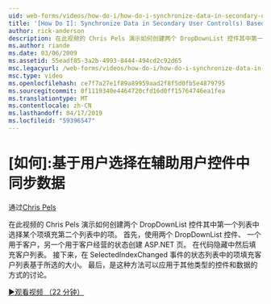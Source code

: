```yaml
---
uid: web-forms/videos/how-do-i/how-do-i-synchronize-data-in-secondary-user-controls-based-upon-user-selections
title: '[How Do I]: Synchronize Data in Secondary User Control(s) Based Upon User Selections | Microsoft Docs'
author: rick-anderson
description: 在此视频的 Chris Pels 演示如何创建两个 DropDownList 控件其中第一个列表中选择某个项填充第二个列表中的项。 Firs...
ms.author: riande
ms.date: 03/06/2009
ms.assetid: 55eadf85-3a2b-4993-8444-494cd2c92d65
msc.legacyurl: /web-forms/videos/how-do-i/how-do-i-synchronize-data-in-secondary-user-controls-based-upon-user-selections
msc.type: video
ms.openlocfilehash: ce7f7a27e1f89a89959aad2f8f5d0fb5e4879795
ms.sourcegitcommit: 0f1119340e4464720cfd16d0ff15764746ea1fea
ms.translationtype: MT
ms.contentlocale: zh-CN
ms.lasthandoff: 04/17/2019
ms.locfileid: "59396547"
---
```

# <a name="how-do-i-synchronize-data-in-secondary-user-controls-based-upon-user-selections"></a>[如何]:基于用户选择在辅助用户控件中同步数据

通过[Chris Pels](https://twitter.com/chrispels)

在此视频的 Chris Pels 演示如何创建两个 DropDownList 控件其中第一个列表中选择某个项填充第二个列表中的项。 首先，使用两个 DropDownList 控件、 一个用于客户，另一个用于客户经营的状态创建 ASP.NET 页。 在代码隐藏中然后填充客户列表。 接下来，在 SelectedIndexChanged 事件的状态列表中的项填充客户列表基于所选的大小。 最后，是这种方法可以应用于其他类型的控件和数据的方式的讨论。

[&#9654;观看视频 （22 分钟）](https://channel9.msdn.com/Blogs/ASP-NET-Site-Videos/how-do-i-synchronize-data-in-secondary-user-controls-based-upon-user-selections)
